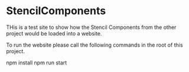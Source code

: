 # StencilComponents

THis is a test site to show how the Stencil Components from the other project would be loaded into a website.

To run the website please call the following commands in the root of this project.

npm install
npm run start
